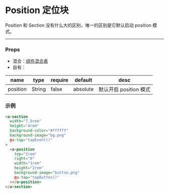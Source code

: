 # Position 定位块

Position 和 Section 没有什么大的区别，唯一的区别是它默认启动 position 模式。

---

### Props

- 混合：[组件混合表](docs/components/mixins/Components.md)
- 自有：

| name     | type   | require | default  | desc                   |
| -------- | ------ | ------- | -------- | ---------------------- |
| position | String | false   | absolute | 默认开启 position 模式 |

### 示例

```html
<a-section
  width="7.5rem"
  height="4rem"
  background-color="#ffffff"
  background-image="bg.png"
  @a-tap="tapEvent()"
>
  <a-position
    top="2rem"
    right="0"
    width="1rem"
    height="2rem"
    background-image="button.png"
    @a-tap="tapButton()"
  ></a-position>
</a-section>
```
